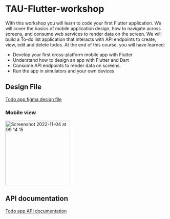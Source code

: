 # TAU-Flutter-workshop
With this workshop you will learn to code your first Flutter application. We will cover the basics of mobile application design, how to navigate across screens, and consume web services to render data on the screen. We will build a To-do list application that interacts with API endpoints to create, view, edit and delete todos. At the end  of this course, you will have learned:
* Develop your first cross-platform mobile app with Flutter
* Understand how to design an app with Flutter and Dart
* Consume API endpoints to render data on screens.
* Run the app in simulators and your own devices


## Design File
[Todo app figma design file](https://www.figma.com/file/y1U2Y6XbxsR46QCa6Sdxsz/ToDos-FrontendMentor-(Community)?node-id=0%3A1)

### Mobile view
<img width="202" alt="Screenshot 2022-11-04 at 09 14 15" src="https://user-images.githubusercontent.com/53813901/199925451-2a016fb3-835a-431a-91b8-5903ed430f7c.png">

## API documentation
[Todo app API documentation](https://documenter.getpostman.com/view/12219256/2s8YRqjVeF)
